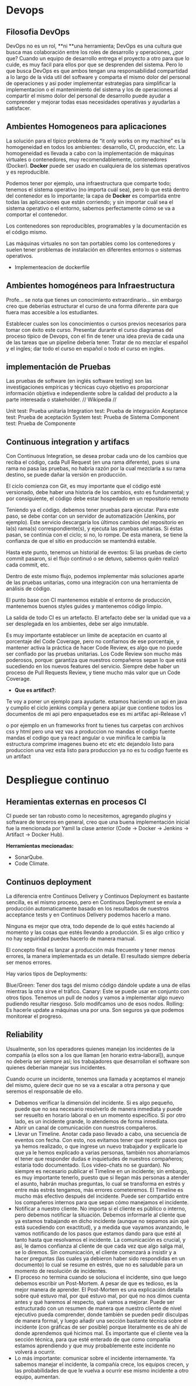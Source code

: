 # Devops

## Filosofia DevOps

DevOps no es un rol, **ni **una herramienta; DevOps es una cultura que busca mas colaboración entre los roles de desarrollo y operaciones, ¿por que? Cuando un equipo de desarrollo entrega el proyecto a otro para que lo cuide, es muy facil para ellos por que se desprenden del sistema. Pero lo que busca DevOps es que ambos tengan una responsabilidad compartidad a lo largo de la vida util del software y comparta el mismo dolor del personal de operaciones y asi poder implementar estrategias para simplificar la implementacion o el mantenimiento del sistema y los de operaciones al compartir el mismo dolor del personal de desarrollo puede ayudar a comprender y mejorar todas esas necesidades operativas y ayudarlas a satisfacer.

## Ambientes Homogeneos para aplicaciones

La solución para el típico problema de “it only works on my machine” es la homogeneidad en todos los ambientes: desarrollo, CI, producción, etc.
La homogeneidad es llevada a cabo con la implementación de máquinas virtuales o contenedores, muy recomendablemente, contenedores (Docker). **Docker** puede ser usado en cualquiera de los sistemas operativos y es reproducible.

Podemos tener por ejemplo, una infraestructura que comparte todo; tenemos el sistema operativo (no importa cuál sea), pero lo que está dentro del contenedor es lo importante; la capa de **Docker** es compartida entre todas las aplicaciones que están corriendo; y sin importar cuál sea el sistema operativo o el entorno, sabemos perfectamente cómo se va a comportar el contenedor.

Los contenedores son reproducibles, programables y la documentación es el código mismo.

Las máquinas virtuales no son tan portables como los contenedores y suelen tener problemas de instalación en diferentes entornos o sistemas operativos.

- Implementeacion de dockerfile

## Ambientes homogéneos para Infraestructura

Profe… se nota que tienes un conocimiento extraordinario… sin embargo creo que deberías estructurar el curso de una forma diferente para que fuera mas accesible a los estudiantes.

Establecer cuales son los conocimientos o cursos previos necesarios para tomar con éxito este curso.
Presentar durante el curso diagramas del proceso típico de Devops, con el fin de tener una idea previa de cada una de las tareas que un pipeline debería tener.
Tratar de no mezclar el español y el ingles; dar todo el curso en español o todo el curso en ingles.

## implementación de Pruebas

Las pruebas de software (en inglés software testing) son las investigaciones empíricas y técnicas cuyo objetivo es proporcionar información objetiva e independiente sobre la calidad del producto a la parte interesada o stakeholder. // Wikipedia //

Unit test: Prueba unitaria
Integration test: Prueba de integración
Aceptance test: Prueba de aceptación
System test: Prueba de Sistema
Component test: Prueba de Componente

## Continuous integration y artifacs

Con Continuous Integration, se desea probar cada uno de los cambios que reciba el código, cada Pull Request (en una rama diferente), pues si una rama no pasa las pruebas, no habría razón por la cual mezclarla a su rama destino, se puede dañar la versión en producción.

El ciclo comienza con Git, es muy importante que el código esté versionado, debe haber una historia de los cambios, esto es fundamental; y por consiguiente, el código debe estar hospedado en un repositorio remoto

Teniendo ya el código, debemos tener pruebas para ejecutar. Para este paso, se debe contar con un servidor de automatización (Jenkins, por ejemplo). Este servicio descargaría los últimos cambios del repositorio en la(s) rama(s) correspondiente(s), y ejecuta las pruebas unitarias. Si éstas pasan, se continúa con el ciclo; si no, lo rompe. De esta manera, se tiene la confianza de que el sitio en producción se mantendrá estable.

Hasta este punto, tenemos un historial de eventos: Si las pruebas de cierto commit pasaron, si el flujo continuó o se detuvo, sabemos quién realizó cada commit, etc.

Dentro de este mismo flujo, podemos implementar más soluciones aparte de las pruebas unitarias, como una integración con una herramienta de análisis de código.

El punto base con CI mantenemos estable el entorno de producción, mantenemos buenos styles guides y mantenemos código limpio.

La salida de todo CI es un artefacto.
El artefacto debe ser la unidad que va a ser desplegada en los ambientes, debe ser algo inmutable.

Es muy importante establecer un límite de aceptación en cuanto al porcentaje del Code Coverage, pero no confiarnos de ese porcentaje, y mantener activa la práctica de hacer Code Review, es algo que no puede ser confiado por las pruebas unitarias. Los Code Review son mucho más poderosos, porque: garantiza que nuestros compañeros sepan lo que está sucediendo en los nuevos features del servicio. Siempre debe haber un proceso de Pull Requests Review, y tiene mucho más valor que un Code Coverage.

- **Que es artifact?**:

Te voy a poner un ejemplo para ayudarte.
estamos haciendo un api en java y cumplio el ciclo jenkins compila y genera api.jar que contiene todos los documentos de mi api pero enpaquetados ese es mi artifac api-Release v1

o por ejemplo en un frameworks front tu tienes tus carpetas con archivos css y html pero una vez vas a produccion no mandas el codigo fuente mandas el codigo que ya react angular o vue minifica le cambia la estructura comprime imagenes bueno etc etc etc dejandolo listo para produccion una vez esta listo para produccion ya no es tu codigo fuente es un artifact


# Despliegue continuo

## Heramientas externas en procesos CI

CI puede ser tan robusto como lo necesitemos, agregando plugins y software de terceros en general, creo que una buena implementación inicial fue la mencionada por Yamil la clase anterior (Code -> Docker -> Jenkins -> Artifact -> Docker Hub).

**Herramientas mecionadas:**

- SonarQube.
- Code Climate.


## Continuos deployment


La diferencia entre Continuos Delivery y Continuos Deployment es bastante sencilla, es el mismo proceso, pero en Continuos Deployment se envía a producción automaticamente basado en los resultados de nuestros acceptance tests y en Continuos Delivery podemos hacerlo a mano.

Ninguna es mejor que otra, todo depende de lo qué estés haciendo al momento y las cosas que estés llevando a producción. Si es algo crítico y no hay seguiridad puedes hacerlo de manera manual.

El concepto final es lanzar a producción más frecuente y tener menos errores, la manera implementada es un detalle. El resultado siempre debería ser menos errores.

Hay varios tipos de Deployments:

Blue/Green: Tener dos tags del mismo código dándole update a una de ellas mientras la otra sirve el tráfico.
Canary: Este se puede usar en conjunto con otros tipos. Tenemos un pull de nodos y vamos a implementar algo nuevo pudiendo resultar riesgoso. Solo modifcamos uno de esos nodos.
Rolling: Es hacerle update a máquinas una por una. Son seguros ya que podemos monitorear el progreso.


## Reliability

Usualmente, son los operadores quienes manejan los incidentes de la compañía (a ellos son a los que llaman [en horario extra-laboral]), aunque no debería ser siempre así; los trabajadores que desarrollan el software son quienes deberían manejar sus incidentes.

Cuando ocurre un incidente, tenemos una llamada y aceptamos el manejo del mismo, quiere decir que no se va a escalar a otra persona y que seremos el responsable de ello.

-  Debemos verificar la dimensión del incidente. Si es algo pequeño, puede que no sea necesario resolverlo de manera inmediata y puede ser resuelto en horario laboral o en un momento específico. Si por otro lado, es un incidente grande, lo atendemos de forma inmediata.
-  Abrir un canal de comunicación con nuestros compañeros.
-  Llevar un Timeline. Anotar cada paso llevado a cabo, una secuencia de eventos con fecha. Con esto, nos evitamos tener que repetir pasos que ya hemos realizado, o que ingrese un nuevo trabajador y explicarle lo que ya le hemos explicado a varias personas, también nos ahorraríamos el tener que responder dudas e inquietudes de nuestros compañeros; estaría todo documentado. (Los video-chats no se guardan). No siempre es necesario publicar el Timeline en un incidente; sin embargo, es muy importante tenerlo, puesto que si llegan más personas a atender el asunto, habrán muchas preguntas, lo cual se transforma en estrés y entre más estrés tengamos, más errores cometeremos.
El Timeline es mucho más efectivo después del incidente. Puede ser compartido entre los compañeros internos para que sepan cómo manejamos el incidente.
- Notificar a nuestro cliente. No importa si el cliente es público o interno, pero debemos notificar la situación. Debemos informarle al cliente que ya estamos trabajando en dicho incidente (aunque no sepamos aún qué está sucediendo con exactitud), y a medida que vayamos avanzando, le vamos notificando de los pasos que estamos dando para que esté al tanto hasta que resolvamos el incidente. La comunicación es crucial, y así, le damos confianza al cliente de que cada vez que algo salga mal, se lo diremos. Sin comunicación, el cliente comenzará a insistir y a hacer preguntas (las cuales ya debieron haber sido respondidas en un documento) lo cual se resume en estrés, que no es saludable para un momento de resolución de incidentes.
- El proceso no termina cuando se soluciona el incidente, sino que luego debemos escribir un Post-Mortem. A pesar de que es tedioso, es la mejor manera de aprender.
El Post-Mortem es una explicación detalla sobre qué estuvo mal, por qué estuvo mal, por qué no nos dimos cuenta antes y qué haremos al respecto, qué vamos a mejorar. Puede ser estructurado con un resumen de manera que nuestro cliente de nivel ejecutivo pueda comprender, donde también se pueden pedir disculpas de manera formal, y luego añadir una sección bastante técnica sobre el incidente (con gráficas de ser posible) porque literalmente es de ahí de donde aprendemos qué hicimos mal. Es importante que el cliente vea la sección técnica, para que esté enterado de que como compañía estamos aprendiendo y que muy probablemente este incidente no volverá a ocurrir.
- Lo más importante: comunicar sobre el incidente internamente. Ya sabemos manejar el incidente, la compañía crece, los equipos crecen, y las probabilidades de que le vuelva a ocurrir ese mismo incidente a otro equipo, aumentan.